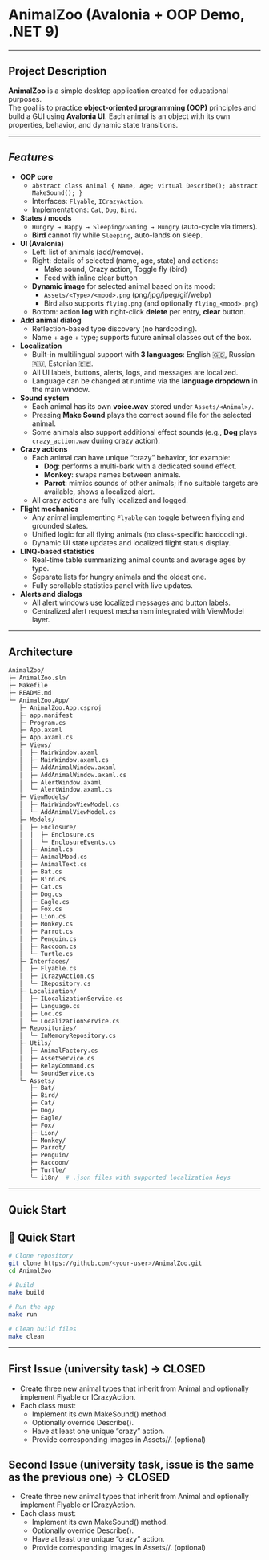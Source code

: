 # AnimalZoo (Avalonia + OOP Demo, .NET 9)

---

##  Project Description

**AnimalZoo** is a simple desktop application created for educational purposes.  
The goal is to practice **object-oriented programming (OOP)** principles and build a GUI using **Avalonia UI**.
Each animal is an object with its own properties, behavior, and dynamic state transitions.

 ---

## ***Features***

- **OOP core**
    - `abstract class Animal { Name, Age; virtual Describe(); abstract MakeSound(); }`
    - Interfaces: `Flyable`, `ICrazyAction`.
    - Implementations: `Cat`, `Dog`, `Bird`.
- **States / moods**
    - `Hungry → Happy → Sleeping/Gaming → Hungry` (auto-cycle via timers).
    - **Bird** cannot fly while `Sleeping`, auto-lands on sleep.
- **UI (Avalonia)**
    - Left: list of animals (add/remove).
    - Right: details of selected (name, age, state) and actions:
        - Make sound, Crazy action, Toggle fly (bird)
        - Feed with inline clear button
    - **Dynamic image** for selected animal based on its mood:
        - `Assets/<Type>/<mood>.png` (png/jpg/jpeg/gif/webp)
        - Bird also supports `flying.png` (and optionally `flying_<mood>.png`)
    - Bottom: action **log** with right-click **delete** per entry, **clear** button.
- **Add animal dialog**
    - Reflection-based type discovery (no hardcoding).
    - Name + age + type; supports future animal classes out of the box.
- **Localization**
    - Built-in multilingual support with **3 languages**: English 🇬🇧, Russian 🇷🇺, Estonian 🇪🇪.
    - All UI labels, buttons, alerts, logs, and messages are localized.
    - Language can be changed at runtime via the **language dropdown** in the main window.
- **Sound system**
    - Each animal has its own **voice.wav** stored under `Assets/<Animal>/`.
    - Pressing **Make Sound** plays the correct sound file for the selected animal.
    - Some animals also support additional effect sounds (e.g., **Dog** plays `crazy_action.wav` during crazy action).
- **Crazy actions**
    - Each animal can have unique “crazy” behavior, for example:
        - **Dog**: performs a multi-bark with a dedicated sound effect.
        - **Monkey**: swaps names between animals.
        - **Parrot**: mimics sounds of other animals; if no suitable targets are available, shows a localized alert.
    - All crazy actions are fully localized and logged.
- **Flight mechanics**
    - Any animal implementing `Flyable` can toggle between flying and grounded states.
    - Unified logic for all flying animals (no class-specific hardcoding).
    - Dynamic UI state updates and localized flight status display.
- **LINQ-based statistics**
    - Real-time table summarizing animal counts and average ages by type.
    - Separate lists for hungry animals and the oldest one.
    - Fully scrollable statistics panel with live updates.
- **Alerts and dialogs**
    - All alert windows use localized messages and button labels.
    - Centralized alert request mechanism integrated with ViewModel layer.

---

## **Architecture** 
```bash
AnimalZoo/
├─ AnimalZoo.sln
├─ Makefile
├─ README.md
└─ AnimalZoo.App/
   ├─ AnimalZoo.App.csproj
   ├─ app.manifest  
   ├─ Program.cs
   ├─ App.axaml
   ├─ App.axaml.cs
   ├─ Views/
   │  ├─ MainWindow.axaml
   │  ├─ MainWindow.axaml.cs
   │  ├─ AddAnimalWindow.axaml
   │  ├─ AddAnimalWindow.axaml.cs
   │  ├─ AlertWindow.axaml
   │  └─ AlertWindow.axaml.cs
   ├─ ViewModels/
   │  ├─ MainWindowViewModel.cs        
   │  └─ AddAnimalViewModel.cs         
   ├─ Models/
   │  ├─ Enclosure/
   │  │  ├─ Enclosure.cs
   │  │  └─ EnclosureEvents.cs
   │  ├─ Animal.cs                     
   │  ├─ AnimalMood.cs                 
   │  ├─ AnimalText.cs   
   │  ├─ Bat.cs
   │  ├─ Bird.cs
   │  ├─ Cat.cs
   │  ├─ Dog.cs
   │  ├─ Eagle.cs
   │  ├─ Fox.cs
   │  ├─ Lion.cs
   │  ├─ Monkey.cs
   │  ├─ Parrot.cs
   │  ├─ Penguin.cs
   │  ├─ Raccoon.cs
   │  └─ Turtle.cs                        
   ├─ Interfaces/
   │  ├─ Flyable.cs                    
   │  ├─ ICrazyAction.cs  
   │  └─ IRepository.cs 
   ├─ Localization/
   │  ├─ ILocalizationService.cs
   │  ├─ Language.cs
   │  ├─ Loc.cs
   │  └─ LocalizationService.cs  
   ├─ Repositories/
   │  └─ InMemoryRepository.cs      
   ├─ Utils/
   │  ├─ AnimalFactory.cs
   │  ├─ AssetService.cs            
   │  ├─ RelayCommand.cs     
   │  └─ SoundService.cs               
   └─ Assets/
      ├─ Bat/
      ├─ Bird/
      ├─ Cat/
      ├─ Dog/
      ├─ Eagle/
      ├─ Fox/      
      ├─ Lion/
      ├─ Monkey/
      ├─ Parrot/
      ├─ Penguin/
      ├─ Raccoon/
      ├─ Turtle/
      └─ i18n/  # .json files with supported localization keys              
```
---

## **Quick Start**
## 🚀 Quick Start

```bash
# Clone repository
git clone https://github.com/<your-user>/AnimalZoo.git
cd AnimalZoo

# Build
make build

# Run the app
make run

# Clean build files
make clean
```
 ---

## **First Issue** (university task) -> CLOSED 
- Create three new animal types that inherit from Animal and optionally implement Flyable or ICrazyAction.
- Each class must:
  - Implement its own MakeSound() method.
  - Optionally override Describe().
  - Have at least one unique “crazy” action.
  - Provide corresponding images in Assets/<AnimalName>/. (optional)

## **Second Issue** (university task, issue is the same as the previous one) -> CLOSED
- Create three new animal types that inherit from Animal and optionally implement Flyable or ICrazyAction.
- Each class must:
    - Implement its own MakeSound() method.
    - Optionally override Describe().
    - Have at least one unique “crazy” action.
    - Provide corresponding images in Assets/<AnimalName>/. (optional)